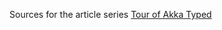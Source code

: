 Sources for the article series [Tour of Akka Typed](https://manuel.bernhardt.io/2019/07/11/tour-of-akka-typed-protocols-and-behaviors/)
